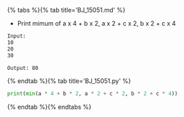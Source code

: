 {% tabs %}{% tab title='BJ_15051.md' %}

* Print mimum of a x 4 + b x 2, a x 2 + c x 2, b x 2 + c x 4

```txt
Input:
10
20
30

Output: 80
```

{% endtab %}{% tab title='BJ_15051.py' %}

```py
print(min(a * 4 + b * 2, a * 2 + c * 2, b * 2 + c * 4))
```

{% endtab %}{% endtabs %}
